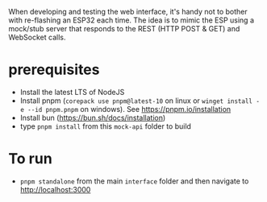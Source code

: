 When developing and testing the web interface, it's handy not to bother with re-flashing an ESP32 each time. The idea is to mimic the ESP using a mock/stub server that responds to the REST (HTTP POST & GET) and WebSocket calls.

# prerequisites

- Install the latest LTS of NodeJS
- Install pnpm (`corepack use pnpm@latest-10` on linux or `winget install -e --id pnpm.pnpm` on windows). See <https://pnpm.io/installation>
- Install bun (<https://bun.sh/docs/installation>)
- type `pnpm install` from this `mock-api` folder to build

# To run

- `pnpm standalone` from the main `interface` folder and then navigate to <http://localhost:3000>
